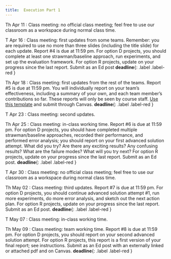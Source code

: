 ```yaml
---
title:  Execution Part 1
---
```


Th Apr 11
: Class meeting:  no official class meeting; feel free to use our classroom as a workspace during normal class time.

T Apr 16
: Class meeting: first updates from some teams.  Remember:  you are required to use no more than three slides (including the title slide) for each update.  Report #4 is due at 11:59 pm.  For option D projects, you should complete at least one strawman/baseline approach, run experiments, and set up the evaluation framework.  For option R projects, update on your progress since the last report.  Submit as an Ed post  **deadline**{: .label .label-red }

Th Apr 18
: Class meeting: first updates from the rest of the teams.  Report #5 is due at 11:59 pm.  You will individually report on your team’s effectiveness, including a summary of your own, and each team member’s contributions so far.  These reports will only be seen by course staff.  [Use this template](https://www.overleaf.com/read/kypkrmpbgsvz) and submit through Canvas.  **deadline**{: .label .label-red }

T Apr 23
: Class meeting:  second updates.

Th Apr 25
: Class meeting:  in-class working time.  Report #6 is due at 11:59 pm.  For option D projects, you should have completed multiple strawman/baseline approaches, recorded their performance, and performed error analysis; you should report on your first advanced solution attempt. What did you try? Are there any exciting results? Any confusing results? What are the failure modes? What will you try next?   For option R projects, update on your progress since the last report.  Submit as an Ed post.  **deadline**{: .label .label-red }

T Apr 30
: Class meeting:  no official class meeting; feel free to use our classroom as a workspace during normal class time.

Th May 02
: Class meeting:  third updates. Report #7 is due at 11:59 pm.  For option D projects, you should continue advanced solution attempt #1, run more experiments, do more error analysis, and sketch out the next action plan. For option R projects, update on your progress since the last report.   Submit as an Ed post.  **deadline**{: .label .label-red }

T May 07
: Class meeting:  in-class working time.

Th May 09
: Class meeting:  team working time.  Report #8 is due at 11:59 pm.   For option D projects, you should report on your second advanced solution attempt.  For option R projects, this report is a first version of your final report; see instructions.  Submit as an Ed post with an externally linked or attached pdf and on Canvas. **deadline**{: .label .label-red }





